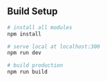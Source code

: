 ## Build Setup

``` bash
# install all modules
npm install

# serve local at localhost:300
npm run dev

# build production
npm run build

```
